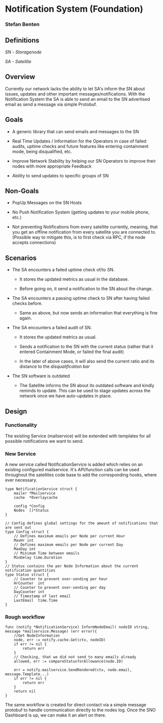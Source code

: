 # Notification System (Foundation)

### Stefan Benten


## Definitions

*SN* - _Storagenode_

*SA* - _Satellite_

## Overview

Currently our network lacks the ability to let SA's inform the SN about issues, updates and other important messages/notifications.
With the Notification System the SA is able to send an email to the SN advertised email as send a message via simple Protobuf.

## Goals


* A generic library that can send emails and messages to the SN

* Real Time Updates / Information for the Operators in case of failed audits, uptime checks and future features like entering containment mode, being disqualified, etc.

* Improve Network Stability by helping our SN Operators to improve their nodes with more appropriate Feedback 

* Ability to send updates to specific groups of SN


## Non-Goals

* PopUp Messages on the SN Hosts

* No Push Notification System (getting updates to your mobile phone, etc.)

* Not preventing Notifications from every satellite currently, meaning, that you get an offline notification from every satellite you are connected to. (Possible way to mitigate this, is to first check via RPC, if the node accepts connections)

## Scenarios


* The SA encounters a failed uptime check of/to SN.

	* It stores the updated metrics as usual in the database. 

	* Before going on, it send a notification to the SN about the change. 

* The SA encounters a passing uptime check to SN after having failed checks before. 

	* Same as above, but now sends an information that everything is fine again. 

* The SA encounters a failed audit of SN.

	* It stores the updated metrics as usual.

	* Sends a notification to the SN with the current status (rather that it entered Containment Mode, or failed the final audit)
	
	* In the later of above cases, it will also send the current ratio and its distance to the _disqualification bar_
	
* The SN software is outdated

	* The Satellite informs the SN about its outdated software and kindly reminds to update. This can be used to stage updates across the network once we have auto-updates in place.

## Design
### Functionality
The existing Service (mailservice) will be extended with templates for all possible notifications we want to send.

### New Service
A new service called NotificationService is added which relies on an existing configured mailservice.
It's API/function calls can be used throughout the satellites code base to add the corresponding hooks, where ever necessary.

```
type NotificationService struct {
	mailer *Mailservice
	cache  *Overlaycache
	
	config *Config
	Nodes  []*Status
}

// Config defines global settings for the amount of notifications that are sent out
type Config struct {
	// Defines maximum emails per Node per current Hour
	MaxHr int
	// Defines maximum emails per Node per current Day
	MaxDay int
	// Minimum Time between emails
	MinDelay time.Duration
}
// Status contains the per Node Information about the current notification quantities
type Status struct {
	// Counter to prevent over-sending per hour
	HrCounter  int
	// Counter to prevent over-sending per day
	DayCounter int
	// Timestamp of last email
	LastEmail  time.Time
}
```

### Rough workflow
```
func (notify *NotificationService) InformNodeEmail( nodeID string, message *mailservice.Message) (err error){
	//Get NodeInformation
	node, err := notify.cache.Get(ctx, nodeID)
	if err != nil {
		return err
	}
	// Checking, that we did not send to many emails already
	allowed, err := compareStatusforAllowance(node.ID)
	
	err = notify.mailservice.SendRendered(ctx, node.email, message.Template...)
	if err != nil {
		return err
	}
	return nil
}
```

The same workflow is created for direct contact via a simple message protobuf to handle communication directly to the nodes log. Once the SNO Dashboard is up, we can make it an alert on there.
